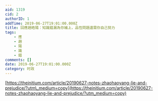 ```yaml
---
aid: 1319
cid: 2
authorID: 1
addTime: 2019-06-27T19:01:00.000Z
title: 回應趙皓陽：知識錯漏為你補上，品性問題還需你自己努力
tags:
    - 應
    - 趙
    - 陽
    - 識
    - 錯
comments: []
date: 2019-06-27T19:01:00.000Z
category: 时政
---
```


[https://theinitium.com/article/20190627-notes-zhaohaoyang-lie-and-prejudice/?utm\_medium=copy](https://theinitium.com/article/20190627-notes-zhaohaoyang-lie-and-prejudice/?utm_medium=copy)
